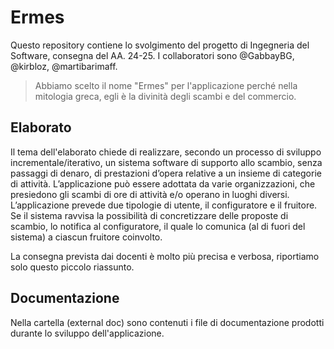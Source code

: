 # Ermes
Questo repository contiene lo svolgimento del progetto di Ingegneria del Software, consegna del AA. 24-25.
I collaboratori sono @GabbayBG, @kirbloz, @martibarimaff.

> Abbiamo scelto il nome "Ermes" per l'applicazione perché nella mitologia greca, egli è la divinità degli scambi e del commercio.

## Elaborato
Il tema dell'elaborato chiede di realizzare, secondo un processo di sviluppo incrementale/iterativo, un sistema
software di supporto allo scambio, senza passaggi di denaro, di prestazioni d’opera
relative a un insieme di categorie di attività. 
L’applicazione può essere adottata da varie organizzazioni, che presiedono gli scambi di ore di attività
e/o operano in luoghi diversi.
L’applicazione prevede due tipologie di utente, il configuratore e il fruitore. 
Se il sistema ravvisa la possibilità di concretizzare delle proposte di scambio, lo notifica
al configuratore, il quale lo comunica (al di fuori del sistema) a ciascun fruitore coinvolto.

La consegna prevista dai docenti è molto più precisa e verbosa, riportiamo solo questo piccolo riassunto.

## Documentazione
Nella cartella (external doc) sono contenuti i file di documentazione prodotti durante lo sviluppo dell'applicazione.
